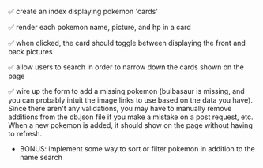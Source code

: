 ✅ create an index displaying pokemon 'cards'

✅ render each pokemon name, picture, and hp in a card

✅ when clicked, the card should toggle between displaying the front and back pictures

✅ allow users to search in order to narrow down the cards shown on the page

✅ wire up the form to add a missing pokemon (bulbasaur is missing, and you can probably intuit the image links to use based on the data you have). Since there aren't any validations, you may have to manually remove additions from the db.json file if you make a mistake on a post request, etc. When a new pokemon is added, it should show on the page without having to refresh.

- BONUS: implement some way to sort or filter pokemon in addition to the name search
